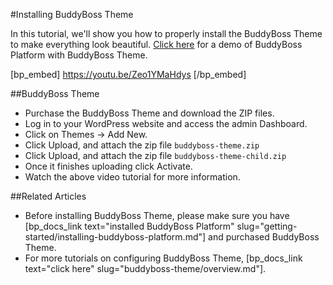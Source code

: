 #Installing BuddyBoss Theme

In this tutorial, we'll show you how to properly install the BuddyBoss Theme to make everything look beautiful. [Click here](https://demos.buddyboss.com/online-communities/) for a demo of BuddyBoss Platform with BuddyBoss Theme.

[bp_embed] https://youtu.be/Zeo1YMaHdys [/bp_embed]

##BuddyBoss Theme

*   Purchase the BuddyBoss Theme and download the ZIP files.
*   Log in to your WordPress website and access the admin Dashboard.
*   Click on Themes -> Add New.
*   Click Upload, and attach the zip file `buddyboss-theme.zip`
*   Click Upload, and attach the zip file `buddyboss-theme-child.zip`
*   Once it finishes uploading click Activate.
*   Watch the above video tutorial for more information.

##Related Articles

- Before installing BuddyBoss Theme, please make sure you have [bp_docs_link text="installed BuddyBoss Platform" slug="getting-started/installing-buddyboss-platform.md"] and purchased BuddyBoss Theme.
- For more tutorials on configuring BuddyBoss Theme, [bp_docs_link text="click here" slug="buddyboss-theme/overview.md"].